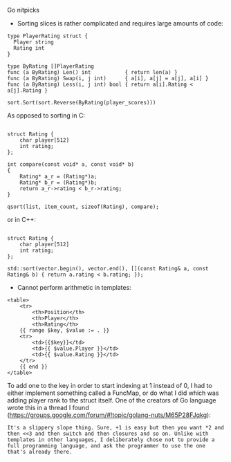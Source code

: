Go nitpicks

* Sorting slices is rather complicated and requires large amounts of code:

```
type PlayerRating struct {
  Player string
  Rating int
}

type ByRating []PlayerRating
func (a ByRating) Len() int           { return len(a) }
func (a ByRating) Swap(i, j int)      { a[i], a[j] = a[j], a[i] }
func (a ByRating) Less(i, j int) bool { return a[i].Rating < a[j].Rating }

sort.Sort(sort.Reverse(ByRating(player_scores)))
```

As opposed to sorting in C:

```

struct Rating {
	char player[512]
	int rating;
};

int compare(const void* a, const void* b)
{
	Rating* a_r = (Rating*)a;
	Rating* b_r = (Rating*)b;
	return a_r->rating < b_r->rating;
}

qsort(list, item_count, sizeof(Rating), compare);
```

or in C++:

```

struct Rating {
	char player[512]
	int rating;
};

std::sort(vector.begin(), vector.end(), [](const Rating& a, const Rating& b) { return a.rating < b.rating; });
```

* Cannot perform arithmetic in templates:
```
<table>
	<tr>
		<th>Position</th>
		<th>Player</th>
		<th>Rating</th>
	{{ range $key, $value := . }}
	<tr>
		<td>{{$key}}</td>
		<td>{{ $value.Player }}</td>
		<td>{{ $value.Rating }}</td>
	</tr>
	{{ end }}
</table>
```

To add one to the key in order to start indexing at 1 instead of 0, I had to either implement something called a FuncMap, or do what I did which was adding player rank to the struct itself. One of the creators of Go language wrote this in a thread I found (https://groups.google.com/forum/#!topic/golang-nuts/M65P28FJqkg):

```
It's a slippery slope thing. Sure, +1 is easy but then you want *2 and  then <<3 and then switch and then closures and so on. Unlike with templates in other languages, I deliberately chose not to provide a full programming language, and ask the programmer to use the one that's already there. 
```

